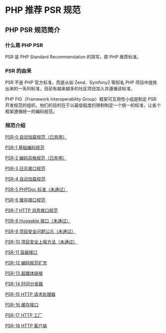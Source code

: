 # PHP 推荐 PSR 规范

## PHP PSR 规范简介

### 什么是 PHP PSR

PSR 是 PHP Standard Recommendation 的简写，即 PHP 推荐标准。

### PSR 的由来

PSR 不是 PHP 官方标准，而是从如 Zend、Symfony2 等知名 PHP 项目中提炼出来的一系列标准，目前有越来越多的社区项目加入并遵循该标准。

PHP FIG（Framework Interoperability Group）框架可互用性小组是制定 PSR 开发规范的组织。他们的目的在于以最低程度的限制制定一个统一的标准，让各个框架遵循统一的编码规范。

### 规范介绍

[PSR-0 自动加载规范（已弃用）](https://github.com/china-enoch/backend-standard/blob/main/blob/main/PHP/PSR-0%20%E8%87%AA%E5%8A%A8%E5%8A%A0%E8%BD%BD%E8%A7%84%E8%8C%83.md)

[PSR-1 基础编码规范](https://github.com/china-enoch/backend-standard/blob/main/PHP/PSR-1%20基础编码规范.md)

[PSR-2 编码风格规范（已弃用）](https://github.com/china-enoch/backend-standard/blob/main/PHP/PSR-2%20编码风格规范.md)

[PSR-3 日志接口规范](https://github.com/china-enoch/backend-standard/blob/main/PHP/PSR-3%20日志接口规范.md)

[PSR-4 自动加载规范](https://github.com/china-enoch/backend-standard/blob/main/PHP/PSR-4%20自动加载规范.md)

[PSR-5 PHPDoc 标准（未通过）](https://github.com/china-enoch/backend-standard/blob/main/PHP/PSR-5%20PHPDoc%20标准.md)

[PSR-6 缓存接口规范](https://github.com/china-enoch/backend-standard/blob/main/PHP/PSR-6%20缓存接口规范.md)

[PSR-7 HTTP 消息接口规范](https://github.com/china-enoch/backend-standard/blob/main/PHP/PSR-7%20HTTP%20消息接口规范.md)

[PSR-8 Huggable 接口（未通过）](https://github.com/china-enoch/backend-standard/blob/main/PHP/PSR-8%20Huggable%20接口.md)

[PSR-9 项目安全问题公示（未通过）](https://github.com/china-enoch/backend-standard/blob/main/PHP/PSR-9%20项目安全问题公示.md)

[PSR-10 项目安全上报方法（未通过）](https://github.com/china-enoch/backend-standard/blob/main/PHP/PSR-10%20项目安全上报方法.md)

[PSR-11 容器接口](https://github.com/china-enoch/backend-standard/blob/main/PHP/PSR-11%20容器接口.md)

[PSR-12 编码规范扩充](https://github.com/china-enoch/backend-standard/blob/main/PHP/PSR-12%20编码规范扩充.md)

[PSR-13 超媒体链接](https://github.com/china-enoch/backend-standard/blob/main/PHP/PSR-13%20超媒体链接.md)

[PSR-14 时间分发器](https://github.com/china-enoch/backend-standard/blob/main/PHP/PSR-14%20时间分发器.md)

[PSR-15 HTTP 请求处理器](https://github.com/china-enoch/backend-standard/blob/main/PHP/PSR-15%20HTTP%20请求处理器.md)

[PSR-16 缓存接口](https://github.com/china-enoch/backend-standard/blob/main/PHP/PSR-16%20缓存接口.md)

[PSR-17 HTTP 工厂](https://github.com/china-enoch/backend-standard/blob/main/PHP/PSR-17%20HTTP%20工厂.md)

[PSR-18 HTTP 客户端](https://github.com/china-enoch/backend-standard/blob/main/PHP/PSR-18%20HTTP%20客户端.md)
